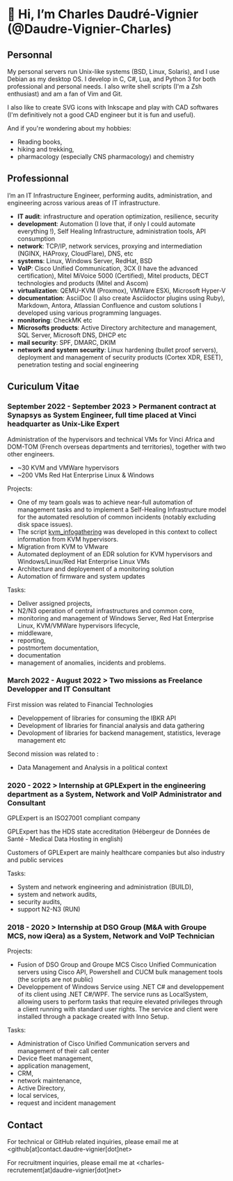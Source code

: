 # 👋 Hi, I’m Charles Daudré-Vignier (@Daudre-Vignier-Charles)

## Personnal

My personal servers run Unix-like systems (BSD, Linux, Solaris), and I use Debian as my desktop OS. I develop in C, C#, Lua, and Python 3 for both professional and personal needs. I also write shell scripts (I'm a Zsh enthusiast) and am a fan of Vim and Git.

I also like to create SVG icons with Inkscape and play with CAD softwares (I'm definitively not a good CAD engineer but it is fun and useful).

And if you're wondering about my hobbies:
- Reading books,
- hiking and trekking,
- pharmacology (especially CNS pharmacology) and chemistry

## Professionnal

I’m an IT Infrastructure Engineer, performing audits, administration, and engineering across various areas of IT infrastructure.
- **IT audit**: infrastructure and operation optimization, resilience, security
- **development**: Automation (I love that, if only I could automate everything !), Self Healing Infrastructure, administration tools, API consumption
- **network**: TCP/IP, network services, proxying and intermediation (NGINX, HAProxy, CloudFlare), DNS, etc
- **systems**: Linux, Windows Server, RedHat, BSD
- **VoIP**: Cisco Unified Communication, 3CX (I have the advanced certification), Mitel MiVoice 5000 (Certified), Mitel products, DECT technologies and products (Mitel and Ascom)
- **virtualization**: QEMU-KVM (Proxmox), VMWare ESXi, Microsoft Hyper-V
- **documentation**: AsciiDoc (I also create Asciidoctor plugins using Ruby), Markdown, Antora, Atlassian Confluence and custom solutions I developed using various programming languages.
- **monitoring**: CheckMK etc
- **Microsofts products**: Active Directory architecture and management, SQL Server, Microsoft DNS, DHCP etc
- **mail security**: SPF, DMARC, DKIM
- **network and system security**: Linux hardening (bullet proof servers), deployment and management of security products (Cortex XDR, ESET), penetration testing and social engineering

## Curiculum Vitae

### September 2022 - September 2023 > Permanent contract at Synapsys as System Engineer, full time placed at Vinci headquarter as Unix-Like Expert

Administration of the hypervisors and technical VMs for Vinci Africa and DOM-TOM (French overseas departments and territories), together with two other engineers.
- ~30 KVM and VMWare hypervisors
- ~200 VMs Red Hat Enterprise Linux & Windows

Projects:
- One of my team goals was to achieve near-full automation of management tasks and to implement a Self-Healing Infrastructure model for the automated resolution of common incidents (notably excluding disk space issues).
- The script [kvm_infogathering](https://github.com/Daudre-Vignier-Charles/kvm_infogathering) was developed in this context to collect information from KVM hypervisors.
- Migration from KVM to VMware
- Automated deployment of an EDR solution for KVM hypervisors and Windows/Linux/Red Hat Enterprise Linux VMs
- Architecture and deployement of a monitoring solution
- Automation of firmware and system updates
 
Tasks:
- Deliver assigned projects,
- N2/N3 operation of central infrastructures and common core,
- monitoring and management of Windows Server, Red Hat Enterprise Linux, KVM/VMWare hypervisors lifecycle,
- middleware,
- reporting,
- postmortem documentation,
- documentation
- management of anomalies, incidents and problems.

### March 2022 - August 2022 > Two missions as Freelance Developper and IT Consultant

First mission was related to Financial Technologies
- Developpement of libraries for consuming the IBKR API
- Development of libraries for financial analysis and data gathering
- Devolopment of libraries for backend management, statistics, leverage management etc

Second mission was related to :
- Data Management and Analysis in a political context

### 2020 - 2022 > Internship at GPLExpert in the engineering department as a System, Network and VoIP Administrator and Consultant

GPLExpert is an ISO27001 compliant company

GPLExpert has the HDS state accreditation (Hébergeur de Données de Santé - Medical Data Hosting in english)

Customers of GPLExpert are mainly healthcare companies but also industry and public services

Tasks:
- System and network engineering and administration (BUILD),
- system and network audits,
- security audits,
- support N2-N3 (RUN)

### 2018 - 2020 > Internship at DSO Group (M&A with Groupe MCS, now iQera) as a System, Network and VoIP Technician

Projects:
- Fusion of DSO Group and Groupe MCS Cisco Unified Communication servers using Cisco API, Powershell and CUCM bulk management tools (the scripts are not public)
- Developpement of Windows Service using .NET C# and developpement of its client using .NET C#/WPF. The service runs as LocalSystem, allowing users to perform tasks that require elevated privileges through a client running with standard user rights. The service and client were installed through a package created with Inno Setup.

Tasks:
- Administration of Cisco Unified Communication servers and management of their call center
- Device fleet management,
- application management,
- CRM,
- network maintenance,
- Active Directory,
- local services,
- request and incident management

## Contact

For technical or GitHub related inquiries, please email me at <github[at]contact.daudre-vignier[dot]net>

For recruitment inquiries, please email me at <charles-recrutement[at]daudre-vignier[dot]net>
